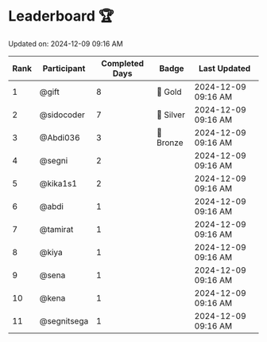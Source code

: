 # Leaderboard 🏆

Updated on: 2024-12-09 09:16 AM

| Rank | Participant       | Completed Days | Badge      | Last Updated         |
|------|-------------------|----------------|------------|----------------------|
| 1    | @gift             | 8              | 🏅 Gold     | 2024-12-09 09:16 AM |
| 2    | @sidocoder        | 7              | 🥈 Silver   | 2024-12-09 09:16 AM |
| 3    | @Abdi036          | 3              | 🥉 Bronze   | 2024-12-09 09:16 AM |
| 4    | @segni            | 2              |            | 2024-12-09 09:16 AM |
| 5    | @kika1s1          | 2              |            | 2024-12-09 09:16 AM |
| 6    | @abdi             | 1              |            | 2024-12-09 09:16 AM |
| 7    | @tamirat          | 1              |            | 2024-12-09 09:16 AM |
| 8    | @kiya             | 1              |            | 2024-12-09 09:16 AM |
| 9    | @sena             | 1              |            | 2024-12-09 09:16 AM |
| 10   | @kena             | 1              |            | 2024-12-09 09:16 AM |
| 11   | @segnitsega       | 1              |            | 2024-12-09 09:16 AM |

